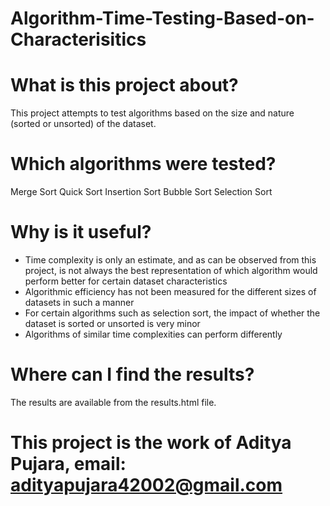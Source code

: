 # Algorithm-Time-Testing-Based-on-Characterisitics
# What is this project about? 
This project attempts to test algorithms based on the size and nature (sorted or unsorted) of the dataset.

# Which algorithms were tested?
Merge Sort
Quick Sort
Insertion Sort
Bubble Sort
Selection Sort

# Why is it useful?
* Time complexity is only an estimate, and as can be observed from this project, is not always the best representation of which algorithm would perform better for certain dataset characteristics
* Algorithmic efficiency has not been measured for the different sizes of datasets in such a manner
* For certain algorithms such as selection sort, the impact of whether the dataset is sorted or unsorted is very minor
* Algorithms of similar time complexities can perform differently

# Where can I find the results? 
The results are available from the results.html file.

# This project is the work of Aditya Pujara, email: adityapujara42002@gmail.com
